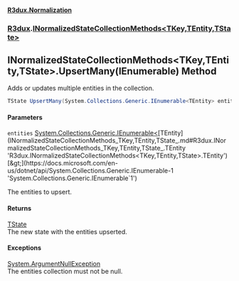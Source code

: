 #### [R3dux.Normalization](R3dux.Normalization.md 'R3dux.Normalization')
### [R3dux](R3dux.Normalization.md#R3dux 'R3dux').[INormalizedStateCollectionMethods&lt;TKey,TEntity,TState&gt;](INormalizedStateCollectionMethods_TKey,TEntity,TState_.md 'R3dux.INormalizedStateCollectionMethods<TKey,TEntity,TState>')

## INormalizedStateCollectionMethods<TKey,TEntity,TState>.UpsertMany(IEnumerable<TEntity>) Method

Adds or updates multiple entities in the collection.

```csharp
TState UpsertMany(System.Collections.Generic.IEnumerable<TEntity> entities);
```
#### Parameters

<a name='R3dux.INormalizedStateCollectionMethods_TKey,TEntity,TState_.UpsertMany(System.Collections.Generic.IEnumerable_TEntity_).entities'></a>

`entities` [System.Collections.Generic.IEnumerable&lt;](https://docs.microsoft.com/en-us/dotnet/api/System.Collections.Generic.IEnumerable-1 'System.Collections.Generic.IEnumerable`1')[TEntity](INormalizedStateCollectionMethods_TKey,TEntity,TState_.md#R3dux.INormalizedStateCollectionMethods_TKey,TEntity,TState_.TEntity 'R3dux.INormalizedStateCollectionMethods<TKey,TEntity,TState>.TEntity')[&gt;](https://docs.microsoft.com/en-us/dotnet/api/System.Collections.Generic.IEnumerable-1 'System.Collections.Generic.IEnumerable`1')

The entities to upsert.

#### Returns
[TState](INormalizedStateCollectionMethods_TKey,TEntity,TState_.md#R3dux.INormalizedStateCollectionMethods_TKey,TEntity,TState_.TState 'R3dux.INormalizedStateCollectionMethods<TKey,TEntity,TState>.TState')  
The new state with the entities upserted.

#### Exceptions

[System.ArgumentNullException](https://docs.microsoft.com/en-us/dotnet/api/System.ArgumentNullException 'System.ArgumentNullException')  
The entities collection must not be null.